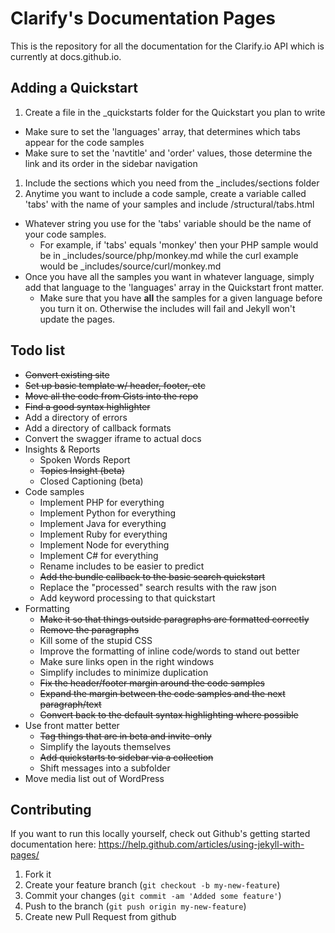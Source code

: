 # Clarify's Documentation Pages

This is the repository for all the documentation for the Clarify.io API which is currently at docs.github.io.

## Adding a Quickstart

1. Create a file in the _quickstarts folder for the Quickstart you plan to write
  * Make sure to set the 'languages' array, that determines which tabs appear for the code samples
  * Make sure to set the 'navtitle' and 'order' values, those determine the link and its order in the sidebar navigation
1. Include the sections which you need from the _includes/sections folder
1. Anytime you want to include a code sample, create a variable called 'tabs' with the name of your samples and include /structural/tabs.html
  * Whatever string you use for the 'tabs' variable should be the name of your code samples.
    * For example, if 'tabs' equals 'monkey' then your PHP sample would be in _includes/source/php/monkey.md while the curl example would be _includes/source/curl/monkey.md
  * Once you have all the samples you want in whatever language, simply add that language to the 'languages' array in the Quickstart front matter.
    * Make sure that you have **all** the samples for a given language before you turn it on. Otherwise the includes will fail and Jekyll won't update the pages.

## Todo list

* ~~Convert existing site~~
* ~~Set up basic template w/ header, footer, etc~~
* ~~Move all the code from Gists into the repo~~
* ~~Find a good syntax highlighter~~
* Add a directory of errors
* Add a directory of callback formats
* Convert the swagger iframe to actual docs
* Insights & Reports
  * Spoken Words Report
  * ~~Topics Insight (beta)~~
  * Closed Captioning (beta)
* Code samples
  * Implement PHP for everything
  * Implement Python for everything
  * Implement Java for everything
  * Implement Ruby for everything
  * Implement Node for everything
  * Implement C# for everything
  * Rename includes to be easier to predict
  * ~~Add the bundle callback to the basic search quickstart~~
  * Replace the "processed" search results with the raw json
  * Add keyword processing to that quickstart
* Formatting
  * ~~Make it so that things outside paragraphs are formatted correctly~~
  * ~~Remove the paragraphs~~
  * Kill some of the stupid CSS
  * Improve the formatting of inline code/words to stand out better
  * Make sure links open in the right windows
  * Simplify includes to minimize duplication
  * ~~Fix the header/footer margin around the code samples~~
  * ~~Expand the margin between the code samples and the next paragraph/text~~
  * ~~Convert back to the default syntax highlighting where possible~~
* Use front matter better
  * ~~Tag things that are in beta and invite-only~~
  * Simplify the layouts themselves
  * ~~Add quickstarts to sidebar via a collection~~
  * Shift messages into a subfolder
* Move media list out of WordPress

## Contributing

If you want to run this locally yourself, check out Github's getting started documentation here: https://help.github.com/articles/using-jekyll-with-pages/

1. Fork it
2. Create your feature branch (`git checkout -b my-new-feature`)
3. Commit your changes (`git commit -am 'Added some feature'`)
4. Push to the branch (`git push origin my-new-feature`)
5. Create new Pull Request from github